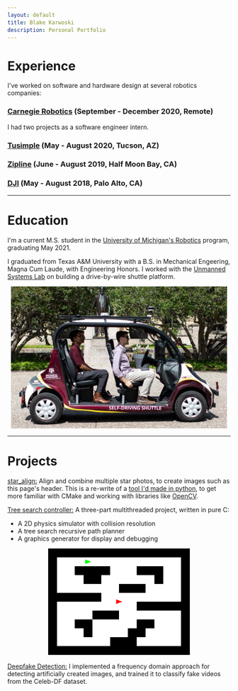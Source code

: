 ```yaml
---
layout: default
title: Blake Karwoski
description: Personal Portfolio
---
```




# Experience
I've worked on software and hardware design at several robotics companies:

### [Carnegie Robotics](https://carnegierobotics.com/) (September - December 2020, Remote)
I had two projects as a software engineer intern.

### [Tusimple](https://www.tusimple.com/) (May - August 2020, Tucson, AZ)

### [Zipline](https://flyzipline.com/) (June - August 2019, Half Moon Bay, CA)

### [DJI](https://enterprise.dji.com/) (May - August 2018, Palo Alto, CA)

* * *
# Education

I'm a current M.S. student in the [University of Michigan's Robotics](https://robotics.umich.edu/) program, graduating May 2021.

I graduated from Texas A&M University with a B.S. in Mechanical Engeering, Magna Cum Laude, with Engineering Honors. I worked with the [Unmanned Systems Lab](https://unmanned.tamu.edu/) on building a drive-by-wire shuttle platform.

<p align="center">
  <img src="shuttle.jpg" alt="Autonomous Pedestrian Transport" height="320"/>
</p>

<!-- ![Autonomous Pedestrian Transport](shuttle.jpg) -->

* * *

# Projects
[star_align:](https://github.com/bkarwoski/star_align) Align and combine multiple star photos, to create images such as this page's header. This is a re-write of a [tool I'd made in python](https://github.com/bkarwoski/StarStack), to get more familiar with CMake and working with libraries like [OpenCV](https://github.com/opencv/opencv).

[Tree search controller:](https://github.com/bkarwoski/p4r) A three-part multithreaded project, written in pure C:
* A 2D physics simulator with collision resolution
* A tree search recursive path planner
* A graphics generator for display and debugging


<p align="center">
  <img src="chase_40_0_20.gif" alt="drawing" width="320"/>
</p>

[Deepfake Detection:](https://arxiv.org/pdf/2006.14749.pdf) I implemented a frequency domain approach for detecting artificially created images, and trained it to classify fake videos from the Celeb-DF dataset.


